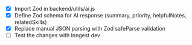 - [x] Import Zod in backend/utils/ai.js
- [x] Define Zod schema for AI response (summary, priority, helpfulNotes, relatedSkills)
- [x] Replace manual JSON parsing with Zod safeParse validation
- [ ] Test the changes with Inngest dev
